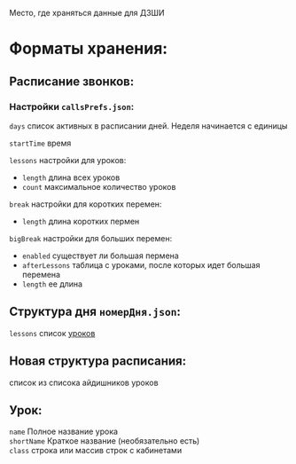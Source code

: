 Место, где храняться данные для ДЗШИ

# Форматы хранения:
## Расписание звонков:
### Настройки `callsPrefs.json`:
`days`  список активных в расписании дней. Неделя начинается с единицы<br>

`startTime` время <br>


`lessons` настройки для уроков:
-    `length` длина всех уроков
-    `count` максимальное количество уроков


`break` настройки для коротких перемен: 
- `length` длина коротких пермен


`bigBreak` настройки для больших перемен:
- `enabled` существует ли большая пермена
- `afterLessons` таблица с уроками, после которых идет большая перемена
- `length` ее длина

## Структура дня `номерДня.json`:
`lessons` список [уроков](#урок)

## Новая структура расписания:
список из списока айдишников уроков 

## Урок:
`name` Полное название урока <br>
`shortName` Краткое название (необязательно есть)<br>
`class` строка или массив строк с кабинетами